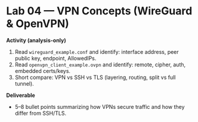 # Lab 04 — VPN Concepts (WireGuard & OpenVPN)

**Activity (analysis-only)**
1. Read `wireguard_example.conf` and identify: interface address, peer public key, endpoint, AllowedIPs.
2. Read `openvpn_client_example.ovpn` and identify: remote, cipher, auth, embedded certs/keys.
3. Short compare: VPN vs SSH vs TLS (layering, routing, split vs full tunnel).

**Deliverable**
- 5–8 bullet points summarizing how VPNs secure traffic and how they differ from SSH/TLS.
